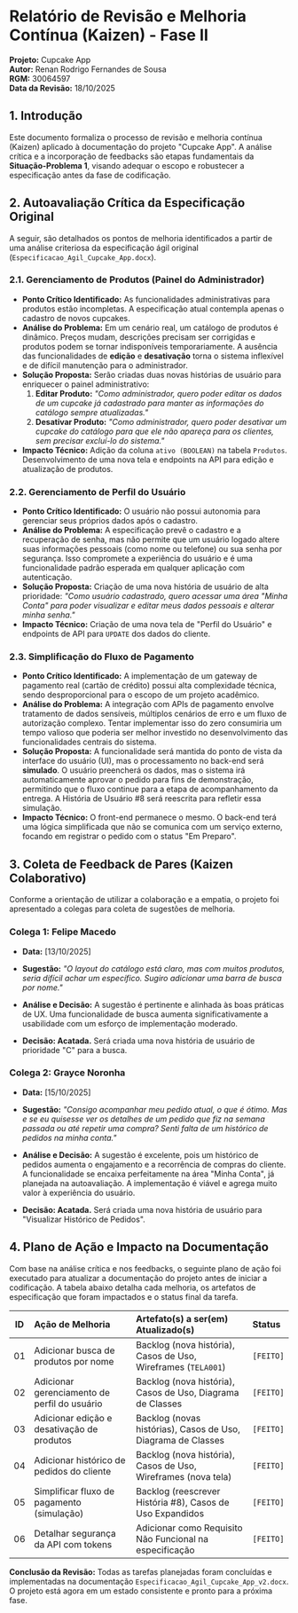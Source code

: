 # **Relatório de Revisão e Melhoria Contínua (Kaizen) - Fase II**

**Projeto:** Cupcake App  
**Autor:** Renan Rodrigo Fernandes de Sousa  
**RGM:** 30064597  
**Data da Revisão:** 18/10/2025

## **1. Introdução**

Este documento formaliza o processo de revisão e melhoria contínua (Kaizen) aplicado à documentação do projeto "Cupcake App". A análise crítica e a incorporação de feedbacks são etapas fundamentais da **Situação-Problema 1**, visando adequar o escopo e robustecer a especificação antes da fase de codificação.

## **2. Autoavaliação Crítica da Especificação Original**

A seguir, são detalhados os pontos de melhoria identificados a partir de uma análise criteriosa da especificação ágil original (`Especificacao_Agil_Cupcake_App.docx`).

### **2.1. Gerenciamento de Produtos (Painel do Administrador)**

- **Ponto Crítico Identificado:** As funcionalidades administrativas para produtos estão incompletas. A especificação atual contempla apenas o cadastro de novos cupcakes.
- **Análise do Problema:** Em um cenário real, um catálogo de produtos é dinâmico. Preços mudam, descrições precisam ser corrigidas e produtos podem se tornar indisponíveis temporariamente. A ausência das funcionalidades de **edição** e **desativação** torna o sistema inflexível e de difícil manutenção para o administrador.
- **Solução Proposta:** Serão criadas duas novas histórias de usuário para enriquecer o painel administrativo:
  1. **Editar Produto:** _"Como administrador, quero poder editar os dados de um cupcake já cadastrado para manter as informações do catálogo sempre atualizadas."_
  2. **Desativar Produto:** _"Como administrador, quero poder desativar um cupcake do catálogo para que ele não apareça para os clientes, sem precisar excluí-lo do sistema."_
- **Impacto Técnico:** Adição da coluna `ativo (BOOLEAN)` na tabela `Produtos`. Desenvolvimento de uma nova tela e endpoints na API para edição e atualização de produtos.

### **2.2. Gerenciamento de Perfil do Usuário**

- **Ponto Crítico Identificado:** O usuário não possui autonomia para gerenciar seus próprios dados após o cadastro.
- **Análise do Problema:** A especificação prevê o cadastro e a recuperação de senha, mas não permite que um usuário logado altere suas informações pessoais (como nome ou telefone) ou sua senha por segurança. Isso compromete a experiência do usuário e é uma funcionalidade padrão esperada em qualquer aplicação com autenticação.
- **Solução Proposta:** Criação de uma nova história de usuário de alta prioridade: _"Como usuário cadastrado, quero acessar uma área "Minha Conta" para poder visualizar e editar meus dados pessoais e alterar minha senha."_
- **Impacto Técnico:** Criação de uma nova tela de "Perfil do Usuário" e endpoints de API para `UPDATE` dos dados do cliente.

### **2.3. Simplificação do Fluxo de Pagamento**

- **Ponto Crítico Identificado:** A implementação de um gateway de pagamento real (cartão de crédito) possui alta complexidade técnica, sendo desproporcional para o escopo de um projeto acadêmico.
- **Análise do Problema:** A integração com APIs de pagamento envolve tratamento de dados sensíveis, múltiplos cenários de erro e um fluxo de autorização complexo. Tentar implementar isso do zero consumiria um tempo valioso que poderia ser melhor investido no desenvolvimento das funcionalidades centrais do sistema.
- **Solução Proposta:** A funcionalidade será mantida do ponto de vista da interface do usuário (UI), mas o processamento no back-end será **simulado**. O usuário preencherá os dados, mas o sistema irá automaticamente aprovar o pedido para fins de demonstração, permitindo que o fluxo continue para a etapa de acompanhamento da entrega. A História de Usuário #8 será reescrita para refletir essa simulação.
- **Impacto Técnico:** O front-end permanece o mesmo. O back-end terá uma lógica simplificada que não se comunica com um serviço externo, focando em registrar o pedido com o status "Em Preparo".

## **3. Coleta de Feedback de Pares (Kaizen Colaborativo)**

Conforme a orientação de utilizar a colaboração e a empatia, o projeto foi apresentado a colegas para coleta de sugestões de melhoria.

### **Colega 1: Felipe Macedo**

- **Data:** [13/10/2025]
- **Sugestão:** _"O layout do catálogo está claro, mas com muitos produtos, seria difícil achar um específico. Sugiro adicionar uma barra de busca por nome."_
- **Análise e Decisão:** A sugestão é pertinente e alinhada às boas práticas de UX. Uma funcionalidade de busca aumenta significativamente a usabilidade com um esforço de implementação moderado.

- **Decisão: Acatada.** Será criada uma nova história de usuário de prioridade "C" para a busca.

### **Colega 2: Grayce Noronha**

- **Data:** [15/10/2025]
- **Sugestão:** _"Consigo acompanhar meu pedido atual, o que é ótimo. Mas e se eu quisesse ver os detalhes de um pedido que fiz na semana passada ou até repetir uma compra? Senti falta de um histórico de pedidos na minha conta."_
- **Análise e Decisão:** A sugestão é excelente, pois um histórico de pedidos aumenta o engajamento e a recorrência de compras do cliente. A funcionalidade se encaixa perfeitamente na área "Minha Conta", já planejada na autoavaliação. A implementação é viável e agrega muito valor à experiência do usuário.

- **Decisão: Acatada.** Será criada uma nova história de usuário para "Visualizar Histórico de Pedidos".

## 4. Plano de Ação e Impacto na Documentação

Com base na análise crítica e nos feedbacks, o seguinte plano de ação foi executado para atualizar a documentação do projeto antes de iniciar a codificação. A tabela abaixo detalha cada melhoria, os artefatos de especificação que foram impactados e o status final da tarefa.

| ID  | Ação de Melhoria                             | Artefato(s) a ser(em) Atualizado(s)                           | Status    |
| :-: | :------------------------------------------- | :------------------------------------------------------------ | :-------- |
| 01  | Adicionar busca de produtos por nome         | Backlog (nova história), Casos de Uso, Wireframes (`TELA001`) | `[FEITO]` |
| 02  | Adicionar gerenciamento de perfil do usuário | Backlog (nova história), Casos de Uso, Diagrama de Classes    | `[FEITO]` |
| 03  | Adicionar edição e desativação de produtos   | Backlog (novas histórias), Casos de Uso, Diagrama de Classes  | `[FEITO]` |
| 04  | Adicionar histórico de pedidos do cliente    | Backlog (nova história), Casos de Uso, Wireframes (nova tela) | `[FEITO]` |
| 05  | Simplificar fluxo de pagamento (simulação)   | Backlog (reescrever História #8), Casos de Uso Expandidos     | `[FEITO]` |
| 06  | Detalhar segurança da API com tokens         | Adicionar como Requisito Não Funcional na especificação       | `[FEITO]` |

**Conclusão da Revisão:** Todas as tarefas planejadas foram concluídas e implementadas na documentação `Especificacao_Agil_Cupcake_App_v2.docx`. O projeto está agora em um estado consistente e pronto para a próxima fase.
